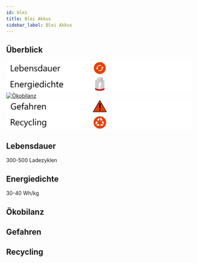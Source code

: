 ```yaml
---
id: blei
title: Blei Akkus
sidebar_label: Blei Akkus
---
```


## Überblick

[![Lebensdauer](assets/lebensdauer_rot.png)](#lebensdauer)
[![Energiedichte](assets/Energiedichte_leer.png)](#energiedichte)
[![Ökobilanz](assets/Ökobilanz_rot.png)](#ökobilanz)
[![Gefahren](assets/Gefahren_rot.png)](#gefahren)
[![Recycling](assets/Recycling_rot.png)](#recycling)

## Lebensdauer

300-500 Ladezyklen

## Energiedichte

30-40 Wh/kg

## Ökobilanz

## Gefahren

## Recycling

